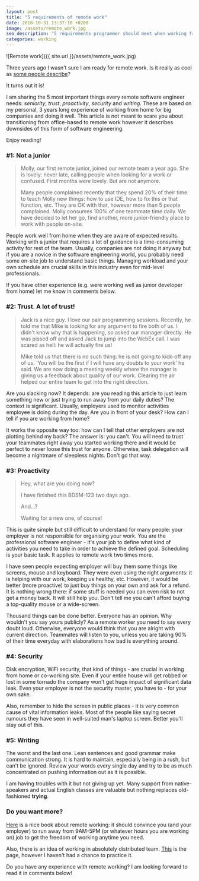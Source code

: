 ```yaml
---
layout: post
title: "5 requirements of remote work"
date: 2018-10-31 13:37:10 +0200 
image: /assets/remote_work.jpg
seo_description: "5 requirements programmer should meet when working from home"
categories: working
---
```


![Remote work]({{ site.url }}/assets/remote_work.jpg)

Three years ago I wasn't sure I am ready for remote work. Is it really as cool as [some people describe][ronr]?

It turns out it is!

I am sharing the 5 most important things every remote software engineer needs: *seniority*, *trust*, *proactivity*, *security* and *writing*. These are based on my personal, 3 years long experience of working from home for big companies and doing it well. This article is not meant to scare you about transitioning from office-based to remote work however it describes downsides of this form of software engineering.

Enjoy reading!

<!-- more -->

### #1: Not a junior

> Molly, our first remote junior, joined our remote team a year ago. She is lovely: never late, calling people when looking for a work or confused. First months were lovely. But are not anymore.
>
> Many people complained recently that they spend 20% of their time to teach Molly new things: how to use IDE, how to fix this or that function, etc. They are OK with that, however more than 5 people complained. Molly consumes 100% of one teammate time daily. We have decided to let her go, find another, more junior-friendly place to work with people on-site.

People work well from home when they are aware of expected results. Working with a junior that requires a lot of guidance is a time-consuming activity for rest of the team. Usually, companies are not doing it anyway but if you are a novice in the software engineering world, you probably need some on-site job to understand basic things. Managing workload and your own schedule are crucial skills in this industry even for mid-level professionals.

If you have other experience (e.g. were working well as junior developer from home) let me know in comments below.

### #2: Trust. A lot of trust!

> Jack is a nice guy. I love our pair programming sessions. Recently, he told me that Mike is looking for any argument to fire both of us. I didn't know why that is happening, so asked our manager directly. He was pissed off and asked Jack to jump into the WebEx call. I was scared as hell: he will actually fire us!
> 
> Mike told us that there is no such thing: he is not going to kick-off any of us. 'You will be the first if I will have any doubts to your work' he said. We are now doing a meeting weekly where the manager is giving us a feedback about quality of our work. Clearing the air helped our entire team to get into the right direction.

Are you slacking now? It depends: are you reading this article to just learn something new or just trying to run away from your daily duties? The context is significant. Usually, employers used to monitor activities employee is doing during the day. Are you in front of your desk? How can I tell if you are working from home?

It works the opposite way too: how can I tell that other employers are not plotting behind my back? The answer is: you can't. You will need to trust your teammates right away you started working there and it would be perfect to never loose this trust for anyone. Otherwise, task delegation will become a nightmare of sleepless nights. Don't go that way.

### #3: Proactivity

>  Hey, what are you doing now?
>
>  I have finished this BDSM-123 two days ago.
>
>  And...?
>
>  Waiting for a new one, of course!

This is quite simple but still difficult to understand for many people: your employer is not responsible for organising your work. You are the professional software engineer - it's your job to define what kind of activities you need to take in order to achieve the defined goal. Scheduling is your basic task. It applies to remote work two times more. 

I have seen people expecting employer will buy them some things like screens, mouse and keyboard. They were even using the right arguments: it is helping with our work, keeping us healthy, etc. However, it would be better (more proactive) to just buy things on your own and ask for a refund. It is nothing wrong there: if some stuff is needed you can even risk to not get a money back. It will still help you. Don't tell me you can't afford buying a top-quality mouse or a wide-screen.

Thousand things can be done better. Everyone has an opinion. Why wouldn't you say yours publicly? As a remote worker you need to say every doubt loud. Otherwise, everyone would think that you are alright with current direction. Teammates will listen to you, unless you are taking 90% of their time everyday with elaborations how bad is everything around.

### #4: Security

Disk encryption, WiFi security, that kind of things - are crucial in working from home or co-working site. Even if your entire house will get robbed or lost in some tornado the company won't get huge impact of significant data leak. Even your employer is not the security master, you have to - for your own sake.

Also, remember to hide the screen in public places - it is very common cause of vital information leaks. Most of the people like saying secret rumours they have seen in well-suited man's laptop screen. Better you'll stay out of this.

### #5: Writing

The worst and the last one. Lean sentences and good grammar make communication strong. It is hard to maintain, especially being in a rush, but can't be ignored. Review your words every single day and try to be as much concentrated on pushing information out as it is possible.

I am having troubles with it but not giving up yet. Many support from native-speakers and actual English classes are valuable but nothing replaces old-fashioned **trying**.

### Do you want more?

[Here][ronr] is a nice book about remote working: it should convince you (and your employer) to run away from 9AM-5PM (or whatever hours you are working on) job to get the freedom of working anytime you need.

Also, there is an idea of working in absolutely distributed team. [This][xdsd] is the page, however I haven't had a chance to practice it.

Do you have any experience with remote working? I am looking forward to read it in comments below!

[ronr]: https://amzn.to/2DgROaQ
[xdsd]: https://www.xdsd.org/
